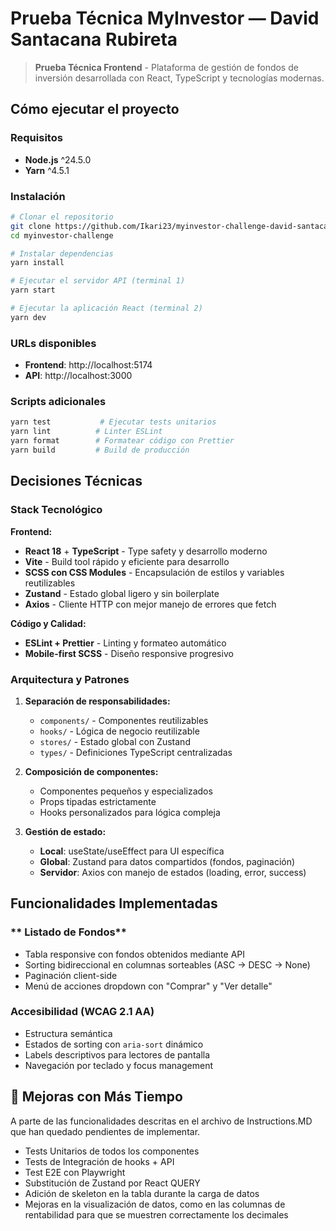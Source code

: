 # Prueba Técnica MyInvestor — David Santacana Rubireta

> **Prueba Técnica Frontend** - Plataforma de gestión de fondos de inversión desarrollada con React, TypeScript y tecnologías modernas.

## Cómo ejecutar el proyecto

### Requisitos
- **Node.js** ^24.5.0
- **Yarn** ^4.5.1

### Instalación
```bash
# Clonar el repositorio
git clone https://github.com/Ikari23/myinvestor-challenge-david-santacana
cd myinvestor-challenge

# Instalar dependencias
yarn install

# Ejecutar el servidor API (terminal 1)
yarn start

# Ejecutar la aplicación React (terminal 2)
yarn dev
```

### URLs disponibles
- **Frontend**: http://localhost:5174
- **API**: http://localhost:3000

### Scripts adicionales
```bash
yarn test           # Ejecutar tests unitarios
yarn lint          # Linter ESLint
yarn format        # Formatear código con Prettier
yarn build         # Build de producción
```

## Decisiones Técnicas

### **Stack Tecnológico**

**Frontend:**
- **React 18** + **TypeScript** - Type safety y desarrollo moderno
- **Vite** - Build tool rápido y eficiente para desarrollo
- **SCSS con CSS Modules** - Encapsulación de estilos y variables reutilizables
- **Zustand** - Estado global ligero y sin boilerplate
- **Axios** - Cliente HTTP con mejor manejo de errores que fetch

**Código y Calidad:**
- **ESLint + Prettier** - Linting y formateo automático
- **Mobile-first SCSS** - Diseño responsive progresivo

### **Arquitectura y Patrones**

1. **Separación de responsabilidades:**
   - `components/` - Componentes reutilizables
   - `hooks/` - Lógica de negocio reutilizable
   - `stores/` - Estado global con Zustand
   - `types/` - Definiciones TypeScript centralizadas

2. **Composición de componentes:**
   - Componentes pequeños y especializados
   - Props tipadas estrictamente
   - Hooks personalizados para lógica compleja

3. **Gestión de estado:**
   - **Local**: useState/useEffect para UI específica
   - **Global**: Zustand para datos compartidos (fondos, paginación)
   - **Servidor**: Axios con manejo de estados (loading, error, success)

## Funcionalidades Implementadas

### ** Listado de Fondos**
- Tabla responsive con fondos obtenidos mediante API
- Sorting bidireccional en columnas sorteables (ASC → DESC → None)
- Paginación client-side
- Menú de acciones dropdown con "Comprar" y "Ver detalle"

### **Accesibilidad (WCAG 2.1 AA)**
- Estructura semántica
- Estados de sorting con `aria-sort` dinámico
- Labels descriptivos para lectores de pantalla
- Navegación por teclado y focus management

## 🚀 Mejoras con Más Tiempo
A parte de las funcionalidades descritas en el archivo de Instructions.MD que han quedado pendientes de implementar.

- Tests Unitarios de todos los componentes
- Tests de Integración de hooks + API
- Test E2E con Playwright
- Substitución de Zustand por React QUERY
- Adición de skeleton en la tabla durante la carga de datos
- Mejoras en la visualización de datos, como en las columnas de rentabilidad para que se muestren correctamente los decimales
